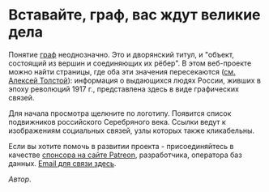 # Вставайте, граф, вас ждут великие дела

Понятие [граф](https://ru.wikipedia.org/wiki/%D0%93%D1%80%D0%B0%D1%84) неоднозначно. Это и дворянский титул, и  "объект, состоящий из вершин и соединяющих их рёбер". В этом веб-проекте можно найти страницы, где оба эти значения пересекаются ([см. Алексей Толстой](#/person/aleksei_tolstoi)): информация о выдающихся людях России, живших в эпоху революций 1917 г., представлена здесь в виде графических связей.

Для начала просмотра щелкните по логотипу. Появится список подвижников российского Серебряного века. Ссылки ведут к изображениям социальных связей, узлы которых также кликабельны. 

Если вы хотите помочь в развитии проекта - присоединяйтесь в качестве [спонсора на сайте Patreon](https://www.patreon.com/persons1917?fan_landing=true), разработчика, оператора баз данных. [Email для связи здесь](#/contacts).

_Автор_.
